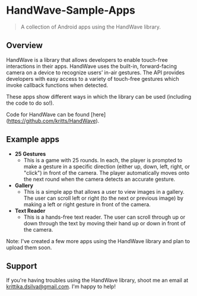 HandWave-Sample-Apps
====================
> A collection of Android apps using the HandWave library.


## Overview 
HandWave is a library that allows developers to enable touch-free interactions in their apps. 
HandWave uses the built-in, forward-facing camera on a device to recognize users’ in-air gestures. The API provides developers with easy access to a variety of touch-free gestures which invoke callback functions when detected. 

These apps show different ways in which the library can be used (including the code to do so!).

Code for HandWave can be found [here] (https://github.com/kritts/HandWave).

## Example apps


* **25 Gestures** 
	* This is a game with 25 rounds. In each, the player is prompted to make a gesture in a specific direction (either up, down, left, right, or "click") in front of the camera. The player automatically moves onto the next round when the camera detects an accurate gesture.
* **Gallery** 
	* This is a simple app that allows a user to view images in a gallery. The user can scroll left or right (to the next or previous image) by making a left or right gesture in front of the camera.
* **Text Reader** 
	* This is a hands-free text reader. The user can scroll through up or down through the text by moving their hand up or down in front of the camera.
	
	
Note: I've created a few more apps using the HandWave library and plan to upload them soon.
	

## Support 
If you're having troubles using the HandWave library, shoot me an email at krittika.dsilva@gmail.com. I'm happy to help!